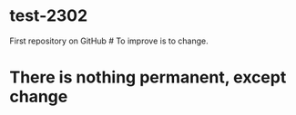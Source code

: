 # test-2302
First repository on GitHub # To improve is to change.
# There is nothing permanent, except change 